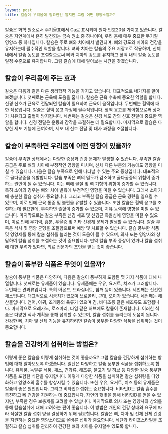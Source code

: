 ```yaml
---
layout: post
title: 칼슘이 우리몸에 필요한건 알지만 그럼 어떤 영양소일까?
---
```


칼슘은 화학 원소로서 주기율표에서 Ca로 표시되며 원자 번호20을 가지고 있습니다. 칼슘은 자연계에서 흔히 발견되는 금속 원소 중 하나이며, 우리 몸에 매우 중요한 무기질 영양소 중 하나입니다. 칼슘은 주로 뼈와 치아에서 발견되며, 뼈의 강도와 치아의 건강을 유지하는데 필수적인 역할을 합니다. 뼈와 치아는 칼슘의 주요 저장고로 작용하며, 신체 내에서 칼슘 농도를 조절함으로써 뼈와 치아의 강도를 유지하고 혈액 내의 칼슘 농도를 일정 수준으로 유지합니다. 그럼 칼슘에 대해 알아보는 시간을 갖겠습니다.


<h2>칼슘이 우리몸에 주는 효과</h2>
 칼슘은 다음과 같은 다른 생리학적 기능을 가지고 있습니다. 대표적으로 네가지를 알아보겠습니다. 첫째로는 근육에 도움을 줍니다. 칼슘은 근육 수축에 중요한 역할을 합니다. 신경 신호가 근육로 전달되면 칼슘이 필요하여 근육이 움직입니다. 두번째는 혈액에 대한 작용입니다. 칼슘은 혈액 응고 과정에 필수적입니다. 혈액 응고를 제어함으로써 상처가 치유되고 출혈이 방지됩니다. 세번째는 칼슘은 신경 세포 간의 신호 전달에 중요한 역할을 합니다. 신경 전달은 운동과 감각을 조절하는 데 필요합니다. 마지막으로 칼슘은 다양한 세포 기능에 관여하며, 세포 내 신호 전달 및 대사 과정을 조절합니다.


<h2>칼슘이 부족하면 우리몸에 어떤 영향이 있을까?</h2>
칼슘이 부족한 상태에서는 다양한 증상과 건강 문제가 발생할 수 있습니다. 부족한 칼슘 공급은 주로 뼈와 치아에 부정적인 영향을 미치며, 신체 다른 부분의 기능에도 영향을 미칠 수 있습니다. 다음은 칼슘 부족으로 인해 나타날 수 있는 주요 증상입니다. 대표적으로 골다공증을 유발합니다. 칼슘 부족은 뼈의 밀도가 감소하고 골다공증의 위험이 증가하는 원인이 될 수 있습니다. 이는 뼈에 골절 및 뼈 기형의 위험이 증가할 수 있습니다. 특히 소아의 경우는 뼈와 치아 발육에 부정적인 영향을 미칠 수 있습니다. 그래서 소아기에 충분한 칼슘 섭취가 중요합니다. 그리고 부족한 칼슘 공급은 근육 경련을 일으킬 수 있으며, 이로 인해 근육 통증 및 불편을 유발할 수 있습니다. 또한 칼슘은 혈액 응고를 조절하는데 필요한데, 부족하면 출혈이 증가할 수 있으며, 치유 능력에 영향을 미칠 수 있습니다. 마지막으로는 칼슘 부족은 신경 세포 및 신경근 촉발성에 영향을 미칠 수 있으며, 이로 인해 무기력, 흥분, 우울증 및 기타 신경계 문제가 발생할 수 있습니다. 칼슘 부족은 식사 및 영양 균형을 조절함으로써 예방 및 치료할 수 있습니다. 칼슘 풍부한 식품 및 영양제를 통해 칼슘 섭취를 늘리는 것이 도움이 될 수 있으며, 의사 또는 영양사와 상담하여 칼슘 섭취를 조절하는 것이 중요합니다. 만약 칼슘 부족 증상이 있거나 칼슘 섭취에 대한 우려가 있다면, 의료 전문가의 조언을 받는 것이 좋습니다.


<h2>캴슘이 풍부한 식품은 무엇이 있을까?</h2>
칼슘이 풍부한 식품은 다양하며, 다음은 칼슘이 풍부하게 포함된 몇 가지 식품에 대해 나열합니다. 첫째로는 유제품이 있습니다. 유제품에는 우유, 요거트, 치즈가 그러합니다. 두번째는 견과류입니다. 특히 아몬드, 브라질너트, 참깨 등이 있습니다. 세번째는 신선힌 채소입니다. 대표적으로 시금치가 있으며 브로콜리, 근대, 오이가 있습니다. 네번째는 해산물입니다. 연어, 아귀, 조개등의 육류가 있으며 김, 바다초롱 같은 해조류도 포함됩니다. 마지막으로 오레가노, 로즈마리, 타임 같은 허브에도 칼륨이 존재합니다. 이러한 식품은 다양한 식사 계획을 통해 섭취할 수 있으며, 칼슘 섭취를 늘리는데 도움이 됩니다. 건강한 뼈, 치아 및 신체 기능을 유지하려면 칼슘이 풍부한 다양한 식품을 섭취하는 것이 중요합니다. 


<h2>칼슘을 건강하게 섭취하는 방법은?</h2>
이렇게 좋은 칼슘을 어떻게 섭취하는 것이 좋을까요? 그럼 칼슘을 건강하게 섭취하는 방법에 대해 알아보도록 하겠습니다. 일단은 다양하고 칼슘 풍부한 식품을 섭취하도록 합니다. 유제품, 녹말류 식품, 채소, 견과류, 해조류, 물고기 및 허브 등 다양한 칼슘 풍부한 식품을 포함한 식단을 유지합니다. 이렇게 다양한 식품을 섭취하면 칼슘 섭취량을 다양화하고 영양소의 흡수를 향상시킬 수 있습니다. 또한 우유, 요거트, 치즈 등의 유제품은 칼슘의 좋은 원천입니다. 그리고 비타민D 섭취도 중요합니다. 비타민D는 칼슘 흡수를 촉진하고 뼈 건강을 지원하는 데 중요합니다. 자연의 햇빛을 통해 비타민D를 얻을 수 있지만, 부족한 경우 보충제를 고려할 수 있습니다. 마지막으로 의사 또는 영양사와 상의를 통해 칼슘섭취에 대해 고려하는 편이 좋습니다. 이 방법은 개인의 건강 상태와 요구에 따라 적절한 칼슘 섭취 양을 결정하기 위해 필요합니다. 칼슘은 뼈, 치아 및 전체 신체 건강을 지원하는 중요한 영양소이므로 올바른 섭취가 중요합니다. 식단과 라이프스타일을 조절하고 칼슘 섭취를 관리하여 건강한 뼈와 치아를 유지할수 있도록 합니다.
